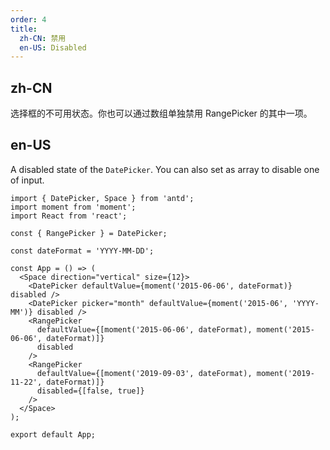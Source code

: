 ```yaml
---
order: 4
title:
  zh-CN: 禁用
  en-US: Disabled
---
```


## zh-CN

选择框的不可用状态。你也可以通过数组单独禁用 RangePicker 的其中一项。

## en-US

A disabled state of the `DatePicker`. You can also set as array to disable one of input.

```tsx
import { DatePicker, Space } from 'antd';
import moment from 'moment';
import React from 'react';

const { RangePicker } = DatePicker;

const dateFormat = 'YYYY-MM-DD';

const App = () => (
  <Space direction="vertical" size={12}>
    <DatePicker defaultValue={moment('2015-06-06', dateFormat)} disabled />
    <DatePicker picker="month" defaultValue={moment('2015-06', 'YYYY-MM')} disabled />
    <RangePicker
      defaultValue={[moment('2015-06-06', dateFormat), moment('2015-06-06', dateFormat)]}
      disabled
    />
    <RangePicker
      defaultValue={[moment('2019-09-03', dateFormat), moment('2019-11-22', dateFormat)]}
      disabled={[false, true]}
    />
  </Space>
);

export default App;
```
